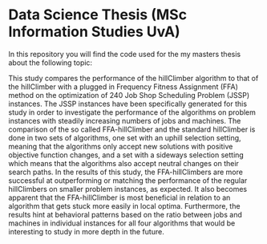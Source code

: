 # Data Science Thesis (MSc Information Studies UvA)

In this repository you will find the code used for the my masters thesis about the following topic:

This study compares the performance of the hillClimber algorithm to that of the hillClimber with a plugged in Frequency Fitness Assignment (FFA) method on the optimization of 240 Job Shop Scheduling Problem (JSSP) instances. The JSSP instances have been specifically generated for this study in order to investigate the performance of the algorithms on problem instances with steadily increasing numbers of jobs and machines. The comparison of the so called FFA-hillClimber and the standard hillClimber is done in two sets of algorithms, one set with an uphill selection setting, meaning that the algorithms only accept new solutions with positive objective function changes, and a set with a sideways selection setting which means that the algorithms also accept neutral changes on their search paths. In the results of this study, the FFA-hillClimbers are more successful at outperforming or matching the performance of the regular hillClimbers on smaller problem instances, as expected. It also becomes apparent that the FFA-hillClimber is most beneficial in relation to an algorithm that gets stuck more easily in local optima. Furthermore, the results hint at behavioral patterns based on the ratio between jobs and machines in individual instances for all four algorithms that would be interesting to study in more depth in the future.

